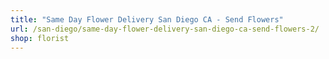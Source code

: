 ```yaml
---
title: "Same Day Flower Delivery San Diego CA - Send Flowers"
url: /san-diego/same-day-flower-delivery-san-diego-ca-send-flowers-2/
shop: florist
---
```

